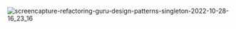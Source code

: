![screencapture-refactoring-guru-design-patterns-singleton-2022-10-28-16_23_16](https://user-images.githubusercontent.com/58219688/198607598-255bd320-6097-41fb-a954-307e15e7d5fb.png)
